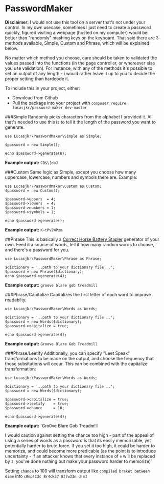 # PasswordMaker

**Disclaimer:** I would not use this tool on a server that's not under your control. In my own usecase, sometimes I just need to create a password quickly, figured visiting a webpage (hosted on my computer) would be better than "randomly" mashing keys on the keyboard.
That said there are 3 methods available, Simple, Custom and Phrase, which will be explained below.

No matter which method you choose, care should be taken to validated the values passed into the functions (in the page controller, or whereever else you use validation). For instance, with any of the methods it's possible to set an output of any length - i would rather leave it up to you to decide the proper setting than hardcode it.

To include this in your project, either:

* Download from Github
* Pull the package into your project with `composer require lucasjkr/password-maker dev-master`

###Simple
Randomly picks characters from the alphabet I provided it. All that's needed to use this is to tell it the length of the password you want to generate.

    use Lucasjkr\PasswordMaker\Simple as Simple;

    $password = new Simple();

    echo $password->generate(8);

**Example output:** `CD$\[daJ`
    
###Custom
Same logic as Simple, except you choose how many uppercase, lowercase, numbers and symbols there are. Example:

    use Lucasjkr\PasswordMaker\Custom as Custom;
    $password = new Custom();

    $password->uppers  = 4;
    $password->lowers  = 4;
    $password->numbers = 1;
    $password->symbols = 1;
    
    echo $password->generate();

**Example output:** `K~tPv2WPzm`

##Phrase
This is basically a [Correct Horse Battery Stapler](https://www.xkcd.com/936/) generator of your own. Feed it a source of words, tell it how many random words to choose, and there's a password for you.
    
    use Lucasjkr\PasswordMaker\Phrase as Phrase;

    $dictionary = '..path to your dictionary file ..';
    $password = new Phrase($dictionary);
    echo $password->generate(4);
    
**Example output:** `groove blare gob treadmill`


###Phrase/Capitalize
Capitalizes the first letter of each word to improve readabilty.

    use Lucasjkr\PasswordMaker\Words as Words;

    $dictionary = '..path to your dictionary file ..';
    $password = new Words($dictionary);
    $password->capitalize = true;

    echo $password->generate(4);
    
**Example output:** `Groove Blare Gob Treadmill`

###Phrase/Leetify
Additionally, you can specify "Leet Speak" transformations to be made on the output, and choose the frequency that those subsitutions will occur. This can be combined with the capitalize transformation:

    use Lucasjkr\PasswordMaker\Words as Words;

    $dictionary = '..path to your dictionary file ..';
    $password = new Words($dictionary);

    $password->capitalize = true;
    $password->leetify    = true;
    $password->chance     = 10;

    echo $password->generate(4);

**Example output:** `Gro0ve Blare Gob Treadm!ll

I would caution against setting the chance too high - part of the appeal of using a series of words as a password is that its easily memorizable, yet potentially harder to brute force. If you set it too high, it could be harder to memorize, and could become more predicable (as the point is to introduce uncertainty - if an attacker knows that every instance of `e` will be replaced by `3`, you've done nothing but make your password harder to memorize)`

Setting `chance` to 100 will transform output like `compiled braket between dime` into `c0mp!13d 8r4ck37 837w33n d!m3`